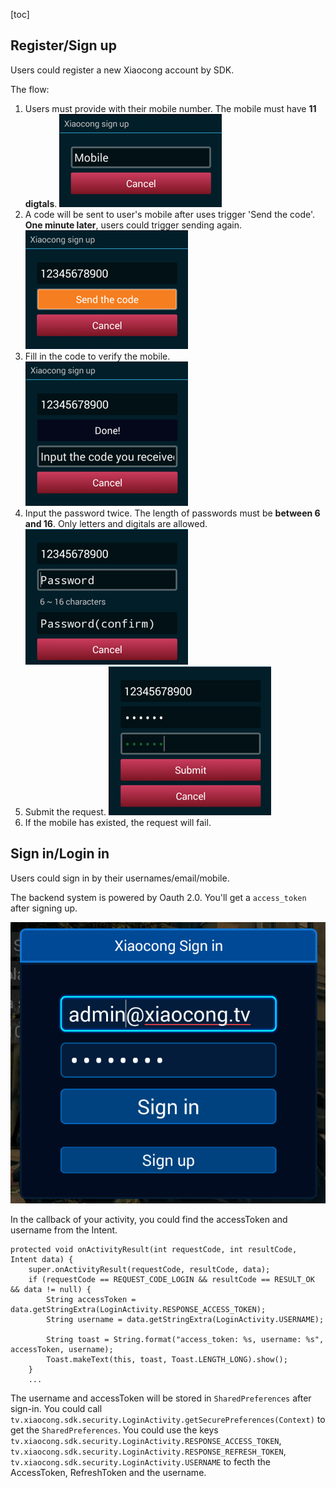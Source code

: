 [toc]

## Register/Sign up

Users could register a new Xiaocong account by SDK.

The flow:

1. Users must provide with their mobile number. The mobile must have **11 digtals**.
	![First step](signup-1.png)
1. A code will be sent to user's mobile after uses trigger 'Send the code'. **One minute later**, users could trigger sending again.
	![step2](signup-2.png)
1. Fill in the code to verify the mobile.
	![step2](signup-3.png)
1. Input the password twice. The length of passwords must be **between 6 and 16**. Only letters and digitals are allowed.
	![step2](signup-4.png)
1. Submit the request.
	![step2](signup-5.png)
1. If the mobile has existed, the request will fail.

## Sign in/Login in

Users could sign in by their usernames/email/mobile.

The backend system is powered by Oauth 2.0. You'll get a `access_token` after signing up.

![](signin.png)

In the callback of your activity, you could find the accessToken and username from the Intent.

```
protected void onActivityResult(int requestCode, int resultCode, Intent data) {
	super.onActivityResult(requestCode, resultCode, data);
    if (requestCode == REQUEST_CODE_LOGIN && resultCode == RESULT_OK && data != null) {
        String accessToken = data.getStringExtra(LoginActivity.RESPONSE_ACCESS_TOKEN);
        String username = data.getStringExtra(LoginActivity.USERNAME);

        String toast = String.format("access_token: %s, username: %s", accessToken, username);
        Toast.makeText(this, toast, Toast.LENGTH_LONG).show();
    }
    ...
```

The username and accessToken will be stored in `SharedPreferences` after sign-in. You could call `tv.xiaocong.sdk.security.LoginActivity.getSecurePreferences(Context)` to get the `SharedPreferences`. You could use the keys `tv.xiaocong.sdk.security.LoginActivity.RESPONSE_ACCESS_TOKEN`, `tv.xiaocong.sdk.security.LoginActivity.RESPONSE_REFRESH_TOKEN`, `tv.xiaocong.sdk.security.LoginActivity.USERNAME` to fecth the AccessToken, RefreshToken and the username.

